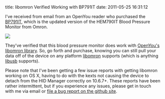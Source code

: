 title: libomron Verified Working with BP791IT
date: 2011-05-25 16:31:12 

I've received from email from an OpenYou reader who purchased the
[BP791IT][1], which is the updated version of the HEM790IT Blood
Pressure Monitor from Omron.

[![](http://images.nonpolynomial.com/openyou.org/blog/2011-05-25-libomron-works-with-bp791it/bp791it.jpg)](http://www.amazon.com/gp/product/B004H44GB4/ref=as_li_qf_sp_asin_tl?ie=UTF8&tag=openyouorg-20&linkCode=as2&camp=217145&creative=399349&creativeASIN=B004H44GB4)

They've verified that this blood pressure monitor does work
with [OpenYou's libomron library][2]. So, go forth and purchase, knowing
you can still pull your data off of the device on any platform
[libomron][2] supports (which is anything [libusb][3] supports).

Please note that I've been getting a few issue reports with getting
libomron working on OS X, having to do with the kexts not causing the
device to detach from the HID Manager correctly on 10.6.7+. These
reports have been rather intermittent, but if you experience any
issues, please get in touch with me via email or [file a bug report on the github site][4].

[1]: http://www.amazon.com/gp/product/B004H44GB4/ref=as_li_qf_sp_asin_tl?ie=UTF8&tag=openyouorg-20&linkCode=as2&camp=217145&creative=399349&creativeASIN=B004H44GB4
[2]: https://github.com/qdot/libomron/
[3]: http://www.libusb.org
[4]: https://github.com/qdot/libomron/issues
